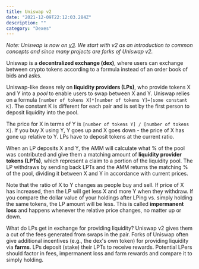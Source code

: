 ```yaml
---
title: Uniswap v2
date: "2021-12-09T22:12:03.284Z"
description: ""
category: "Dexes"
---
```


*Note: Uniswap is now on [v3](/uniswap-v3/). We start with v2 as an introduction to common concepts and since many projects are forks of Uniswap v2.*

Uniswap is a **decentralized exchange (dex)**, where users can exchange between crypto tokens according to a formula instead of an order book of bids and asks.

Uniswap-like dexes rely on **liquidity providers (LPs)**, who provide tokens X and Y into a *pool* to enable users to swap between X and Y. Uniswap relies on a formula `[number of tokens X]*[number of tokens Y]=[some constant K]`. The constant K is different for each pair and is set by the first person to deposit liquidity into the pool.

The price for X in terms of Y is `[number of tokens Y] / [number of tokens X]`. If you buy X using Y, Y goes up and X goes down - the price of X has gone up relative to Y. LPs have to deposit tokens at the current ratio.

When an LP deposits X and Y, the AMM will calculate what % of the pool was contributed and give them a matching amount of **liquidity provider tokens (LPTs)**, which represent a claim to a portion of the liquidity pool. The LP withdraws by sending back LPTs and the AMM returns the matching % of the pool, dividing it between X and Y in accordance with current prices.

Note that the ratio of X to Y changes as people buy and sell. If price of X has increased, then the LP will get less X and more Y when they withdraw. If you compare the dollar value of your holdings after LPing vs. simply holding the same tokens, the LP amount will be less. This is called **impermanent loss** and happens whenever the relative price changes, no matter up or down.

What do LPs get in exchange for providing liquidity? Uniswap v2 gives them a cut of the fees generated from swaps in the pair. Forks of Uniswap often give additional incentives (e.g., the dex's own token) for providing liquidity via **farms**. LPs deposit (stake) their LPTs to receive rewards. Potential LPers should factor in fees, impermanent loss and farm rewards and compare it to simply holding.